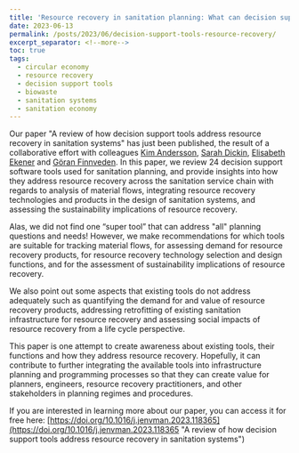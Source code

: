 ```yaml
---
title: 'Resource recovery in sanitation planning: What can decision support tools do for you?'
date: 2023-06-13
permalink: /posts/2023/06/decision-support-tools-resource-recovery/
excerpt_separator: <!--more-->
toc: true
tags:
  - circular economy
  - resource recovery
  - decision support tools
  - biowaste
  - sanitation systems
  - sanitation economy
---
```


Our paper "A review of how decision support tools address resource recovery in sanitation systems" has just been published, the result of a collaborative effort with colleagues [Kim Andersson](https://www.sei.org/people/kim-andersson/), [Sarah Dickin](https://www.linkedin.com/in/ACoAAAhYiBkBjLgMMgDHO05yCeFcUb5Ipxy2EB0), [Elisabeth Ekener](https://www.linkedin.com/in/ACoAAANKGl0B36qE81m8OPy0K3zjEj9TPfWPEww) and [Göran Finnveden](https://www.linkedin.com/in/ACoAAD6ORtYBPhAEX-CML12PHrjl5M7uh7xR-2c). In this paper, we review 24 decision support software tools used for sanitation planning, and provide insights into how they address resource recovery across the sanitation service chain with regards to analysis of material flows, integrating resource recovery technologies and products in the design of sanitation systems, and assessing the sustainability implications of resource recovery.

<!--more-->

Alas, we did not find one “super tool” that can address "all" planning questions and needs! However, we make recommendations for which tools are suitable for tracking material flows, for assessing demand for resource recovery products, for resource recovery technology selection and design functions, and for the assessment of sustainability implications of resource recovery.

We also point out some aspects that existing tools do not address adequately such as quantifying the demand for and value of resource recovery products, addressing retrofitting of existing sanitation infrastructure for resource recovery and assessing social impacts of resource recovery from a life cycle perspective.

This paper is one attempt to create awareness about existing tools, their functions and how they address resource recovery. Hopefully, it can contribute to further integrating the available tools into infrastructure planning and programming processes so that they can create value for planners, engineers, resource recovery practitioners, and other stakeholders in planning regimes and procedures.

If you are interested in learning more about our paper, you can access it for free here: [https://doi.org/10.1016/j.jenvman.2023.118365](https://doi.org/10.1016/j.jenvman.2023.118365 "A review of how decision support tools address resource recovery in sanitation systems")
